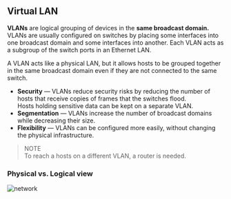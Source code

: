 ## Virtual LAN

**VLANs** are logical grouping of devices in the **same broadcast domain.**<br>
VLANs are usually configured on switches by placing some interfaces into one broadcast domain and some interfaces into another.
Each VLAN acts as a subgroup of the switch ports in an Ethernet LAN.

A VLAN acts like a physical LAN, but it allows hosts to be grouped together in the same broadcast domain even if they are not connected to the same switch.

- **Security** — VLANs reduce security risks by reducing the number of hosts that receive copies of frames that the switches flood.<br>
  Hosts holding sensitive data can be kept on a separate VLAN.
- **Segmentation** — VLANs increase the number of broadcast domains while decreasing their size.
- **Flexibility** — VLANs can be configured more easily, without changing the physical infrastructure.

> NOTE<br>
> To reach a hosts on a different VLAN, a router is needed.

### Physical vs. Logical view

<img src="https://www.dropbox.com/s/yms6ef19ybjxzcn/VLAN_physical_logical.jpg?dl=1" alt="network" class="inline" />
